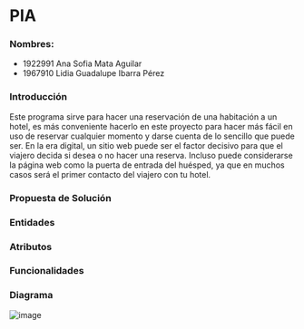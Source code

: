 
# PIA

### Nombres:
- 1922991 Ana Sofia Mata Aguilar
- 1967910 Lidia Guadalupe Ibarra Pérez

### Introducción
Este programa sirve para hacer una reservación de una 
habitación a un hotel, es más conveniente hacerlo en este 
proyecto para hacer más fácil en uso de reservar cualquier 
momento y darse cuenta de lo sencillo que puede ser.
En la era digital, un sitio web puede ser el factor decisivo para 
que el viajero decida si desea o no hacer una reserva. Incluso 
puede considerarse la página web como la puerta de entrada 
del huésped, ya que en muchos casos será el primer contacto 
del viajero con tu hotel.
### Propuesta de Solución

### Entidades

### Atributos

### Funcionalidades

### Diagrama 
![image](https://user-images.githubusercontent.com/90008728/143545202-921487fa-0c50-4d23-abc3-a44a56eb2a1c.png)
